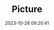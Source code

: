 ---
weight: 1
images:
- /images/edited/247.jpeg
title: Picture
date: 2023-10-28 09:20:41
tags: [luminarneo,work,ILCE-7M3,26.9,bench]
---